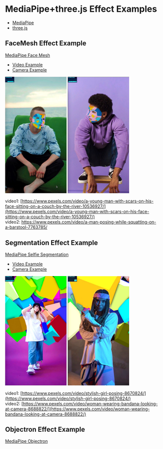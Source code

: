 # MediaPipe+three.js Effect Examples

* [MediaPipe](https://google.github.io/mediapipe)
* [three.js](https://threejs.org)

## FaceMesh Effect Example
[MediaPipe Face Mesh](https://google.github.io/mediapipe/solutions/face_mesh.html)

* [Video Example](face_mesh/video.html)
* [Camera Example](face_mesh/camera.html)

<img src="img/img_facemesh_001.jpg" width="200">
<img src="img/img_facemesh_002.jpg" width="200"><br />

video1: [https://www.pexels.com/video/a-young-man-with-scars-on-his-face-sitting-on-a-couch-by-the-river-10536927/](https://www.pexels.com/video/a-young-man-with-scars-on-his-face-sitting-on-a-couch-by-the-river-10536927/)<br />
video2: [https://www.pexels.com/video/a-man-posing-while-squatting-on-a-barstool-7763785/
](https://www.pexels.com/video/a-man-posing-while-squatting-on-a-barstool-7763785/
)


## Segmentation Effect Example
[MediaPipe Selfie Segmentation](https://google.github.io/mediapipe/solutions/selfie_segmentation.html)

* [Video Example](self_segmentation/video.html)
* [Camera Example](self_segmentation/camera.html)


<img src="img/img_segmentation_001.jpg" width="200">
<img src="img/img_segmentation_002.jpg" width="200"><br />

video1: [https://www.pexels.com/video/stylish-girl-posing-8670824/](https://www.pexels.com/video/stylish-girl-posing-8670824/)<br />
video2: [https://www.pexels.com/video/woman-wearing-bandana-looking-at-camera-8688822/](https://www.pexels.com/video/woman-wearing-bandana-looking-at-camera-8688822/)


## Objectron Effect Example
[MediaPipe Objectron](https://google.github.io/mediapipe/solutions/objectron.html)
